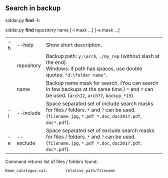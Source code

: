 ## Search in backup

siddar.py **find** -h

siddar.py **find** repository name [-i mask ...] [-e mask ...]

|    |        |                         |
|:---|:-------|:------------------------|
| -h | --help | Show short description. |
|| repository | Backup path: `y:\arch`, `./my_rep` (without slash at the end).<br/>Windows: if path has spaces, use double quotes: `"d:\folder name"`. |
|| name | Backup name mask for search. (You can search in few backups at the same time.) `*` and `?` can be used. (`arch12`, `arch??`, `backup_*15`) |
| -i | --include | Space separated set of include search masks for files / folders. `*` and `?` can be used. (`filename.jpg`, `*.pdf *.doc`, `doc201?.pdf`, `doc*.pdf`). |
| -e | --exclude | Space separated set of exclude search masks for files / folders. `*` and `?` can be used. (`filename.jpg`, `*.pdf *.doc`, `doc201?.pdf`, `doc*.pdf`). |

Command returns list of files / folders found:

`Name_catalogue.cat:     	relative_path/filename`
